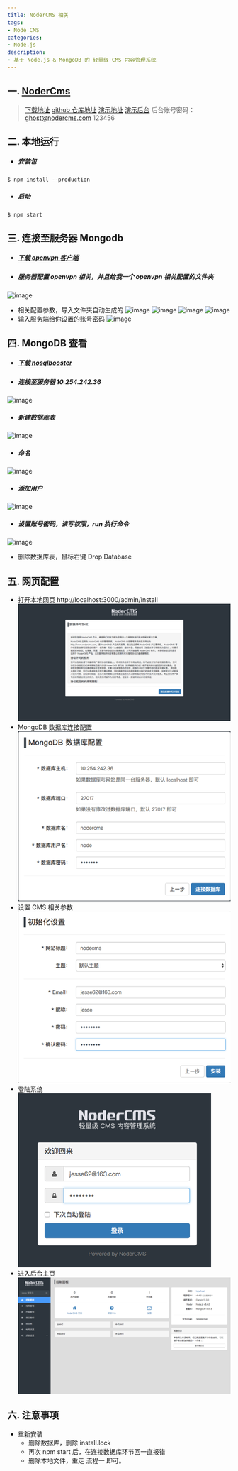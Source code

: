 ```yaml
---
title: NoderCMS 相关
tags: 
- Node_CMS
categories: 
- Node.js
description: 
- 基于 Node.js & MongoDB 的 轻量级 CMS 内容管理系统
---
```


## 一. [NoderCms](http://www.nodercms.com/)

> [下载地址](http://www.nodercms.com/download)
> [github 仓库地址](https://github.com/welkinwong/nodercms)
> [演示地址](http://demo.nodercms.com)
> [演示后台](http://demo.nodercms.com/admin)
> 后台账号密码：ghost@nodercms.com 123456

## 二. 本地运行
- ##### 安装包

```
$ npm install --production
```

- ##### 启动

``` 
$ npm start
```

## 三. 连接至服务器 Mongodb
- ##### [下载 openvpn 客户端](http://xclient.info/s/viscosity.html?t=033774a17acee6ea5c77b73f98f6d278de2bb635)
- ##### 服务器配置 openvpn 相关，并且给我一个 openvpn 相关配置的文件夹
![image](https://raw.githubusercontent.com/VonJie/images/master/blog/nodercms/nodercms/WX20180608-110955.png)
- 相关配置参数，导入文件夹自动生成的
![image](https://raw.githubusercontent.com/VonJie/images/master/blog/nodercms/nodercms/1528421985822.jpg)
![image](https://raw.githubusercontent.com/VonJie/images/master/blog/nodercms/nodercms/WX20180608-094018.png)
![image](https://raw.githubusercontent.com/VonJie/images/master/blog/nodercms/nodercms/WX20180608-094031.png)
![image](https://raw.githubusercontent.com/VonJie/images/master/blog/nodercms/nodercms/WX20180608-094043.png)
- 输入服务端给你设置的账号密码
![image](https://raw.githubusercontent.com/VonJie/images/master/blog/nodercms/nodercms/WX20180608-105256.png)


## 四. MongoDB 查看
- ##### [下载 nosqlbooster](https://nosqlbooster.com/downloads) 
- ##### 连接至服务器 10.254.242.36
![image](https://raw.githubusercontent.com/VonJie/images/master/blog/nodercms/nodercms/WX20180608-105530.png)
- ##### 新建数据库表
![image](https://raw.githubusercontent.com/VonJie/images/master/blog/nodercms/nodercms/WX20180608-105648.png)
- ##### 命名
![image](https://raw.githubusercontent.com/VonJie/images/master/blog/nodercms/nodercms/WX20180608-105743.png)
- ##### 添加用户
![image](https://raw.githubusercontent.com/VonJie/images/master/blog/nodercms/nodercms/WX20180608-105812.png)
- ##### 设置账号密码，读写权限，run 执行命令
![image](https://raw.githubusercontent.com/VonJie/images/master/blog/nodercms/nodercms/WX20180608-110236.png)
- 删除数据库表，鼠标右键 Drop Database

## 五. 网页配置
- 打开本地网页 http://localhost:3000/admin/install
![image](https://raw.githubusercontent.com/VonJie/images/master/blog/nodercms/WX20180608-111348.png)
- MongoDB 数据库连接配置
![image](https://raw.githubusercontent.com/VonJie/images/master/blog/nodercms/WX20180608-111430.png)
- 设置 CMS 相关参数
![image](https://raw.githubusercontent.com/VonJie/images/master/blog/nodercms/WX20180608-111755.png)
- 登陆系统
![image](https://raw.githubusercontent.com/VonJie/images/master/blog/nodercms/WX20180608-111822.png)
- 进入后台主页
![image](https://raw.githubusercontent.com/VonJie/images/master/blog/nodercms/WX20180608-111837.png)

## 六. 注意事项
- 重新安装
  - 删除数据库，删除 install.lock
  - 再次 npm start 后，在连接数据库环节回一直报错
  - 删除本地文件，重走 流程一 即可。